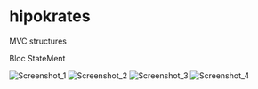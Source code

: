 # hipokrates

MVC structures

Bloc StateMent


![Screenshot_1](https://user-images.githubusercontent.com/95979088/172630349-cb51833f-e222-4969-a900-d180dc63b644.png)
![Screenshot_2](https://user-images.githubusercontent.com/95979088/172630368-bbade855-188b-4d62-967f-f3db17e01d85.png)
![Screenshot_3](https://user-images.githubusercontent.com/95979088/172630381-ed3d0922-a188-49d2-87f9-8748fc1561f5.png)
![Screenshot_4](https://user-images.githubusercontent.com/95979088/172630393-2fd59854-9360-40df-9cc3-8737358156ca.png)
